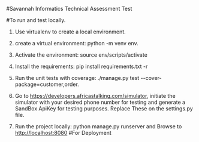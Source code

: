 #Savannah Informatics Technical Assessment Test

#To run and test locally.
1.  Use virtualenv to create a local environment.

2. create a virtual environment: python -m venv env.

3. Activate the environment: source env/scripts/activate

4. Install the requirements: pip install requirements.txt -r

5. Run the unit tests with coverage: ./manage.py test --cover-package=customer,order.

6. Go to https://developers.africastalking.com/simulator, initiate the simulator with your desired phone  number for testing and generate a SandBox ApiKey for testing purposes. Replace These on the settings.py file.

7. Run the project locally: python manage.py runserver and Browse to [http://localhost:8080](http://localhost:8080/)
#For Deployment